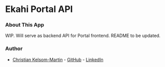 Ekahi Portal API
======

### About This App
WIP. Will serve as backend API for Portal frontend. README to be updated.

### Author

- [Christian Kelsom-Martin](https://www.chriskelsom.com) - [GitHub](https://github.com/ekahialoha) - [LinkedIn](https://www.linkedin.com/in/ckelsom-martin/)
